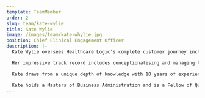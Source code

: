 ```yaml
---
template: TeamMember
order: 2
slug: team/kate-wylie
title: Kate Wylie
image: /images/team/kate-whylie.jpg
position: Chief Clinical Engagement Officer
description: |-
  Kate Wylie oversees Healthcare Logic’s complete customer journey including: sales, marketing, communications, quality,  deployment engagement and end user support. Kate leads a gifted customer success and testing team and injects innovative strategies to deliver a standout value-based offering and service.

  Her impressive track record includes conceptionalising and managing the adoption of the Gold Coast Health Service’s multi-award winning Management Information System across 60 public hospitals that saw over 2,700 stakeholders engaged in Queensland with additional executive level management.

  Kate draws from a unique depth of knowledge with 10 years of experience in service improvement leadership combined with an additional 10 years in healthcare delivery as an Occupational Therapist. Her talent lies in translating insights gained from reviewing data analytics into solutions and has been  responsible for many successful change programs introduced to improve patient and performance outcomes at several health services.

  Kate holds a Masters of Business Administration and is a Fellow of Queensland University of Technology’s Centre for Emergency and Disaster Management with pertinent research in contemporary models of care within Emergency Departments.
---
```

